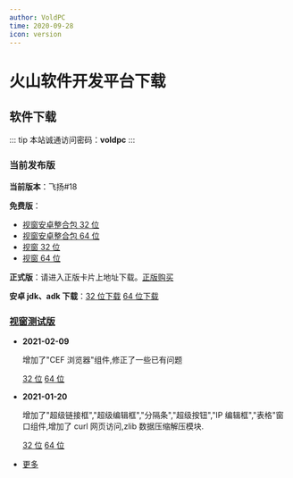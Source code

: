 ```yaml
---
author: VoldPC
time: 2020-09-28
icon: version
---
```


# 火山软件开发平台下载

## 软件下载

::: tip
本站诚通访问密码：**voldpc**
:::

### 当前发布版

**当前版本**：飞扬#18

**免费版**：

- [视窗安卓整合包 32 位](https://545c.com/f/17391172-481884931-c6544f)
- [视窗安卓整合包 64 位](https://545c.com/f/17391172-481884897-2a9dd0)
- [视窗 32 位](https://545c.com/f/17391172-481884306-2e1ffb)
- [视窗 64 位](https://545c.com/f/17391172-481884273-969c2e)

**正式版**：请进入正版卡片上地址下载。[正版购买](https://shteach.taobao.com/)

**安卓 jdk、adk 下载**：[32 位下载](https://545c.com/f/17391172-481889507-fe62b5) [64 位下载](https://545c.com/f/17391172-481886938-7afb07)

### [视窗测试版](http://bbs.voldp.com/forum.php?mod=viewthread&tid=7050)

- **2021-02-09**

  增加了"CEF 浏览器"组件,修正了一些已有问题

  [32 位](https://545c.com/f/17391172-481891759-6e7157) [64 位](https://545c.com/f/17391172-481891763-178219)

- **2021-01-20**

  增加了"超级链接框","超级编辑框","分隔条","超级按钮","IP 编辑框","表格"窗口组件,增加了 curl 网页访问,zlib 数据压缩解压模块.

  [32 位](https://545c.com/f/17391172-481884255-cc1d1e) [64 位](https://545c.com/f/17391172-481884316-c9cffa)

- [更多](https://545c.com/d/17391172-40924959-cb7985)
